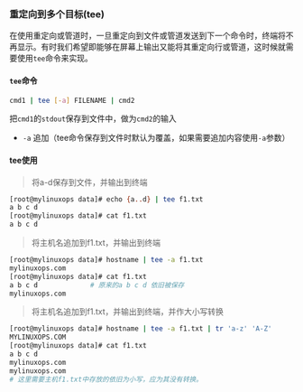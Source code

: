 ### 重定向到多个目标(tee)

在使用重定向或管道时，一旦重定向到文件或管道发送到下一个命令时，终端将不再显示。有时我们希望即能够在屏幕上输出又能将其重定向行或管道，这时候就需要使用`tee`命令来实现。

#### `tee`命令

```bash
cmd1 | tee [-a] FILENAME | cmd2
```

把`cmd1`的`stdout`保存到文件中，做为`cmd2`的输入

* `-a` 追加（tee命令保存到文件时默认为覆盖，如果需要追加内容使用`-a`参数）



#### tee使用

> 将a-d保存到文件，并输出到终端

```bash
[root@mylinuxops data]# echo {a..d} | tee f1.txt
a b c d
[root@mylinuxops data]# cat f1.txt 
a b c d
```

> 将主机名追加到f1.txt，并输出到终端

```bash
[root@mylinuxops data]# hostname | tee -a f1.txt 
mylinuxops.com
[root@mylinuxops data]# cat f1.txt 
a b c d				# 原来的a b c d 依旧被保存
mylinuxops.com
```

>将主机名追加到f1.txt，并输出到终端，并作大小写转换

```bash
[root@mylinuxops data]# hostname | tee -a f1.txt | tr 'a-z' 'A-Z'
MYLINUXOPS.COM
[root@mylinuxops data]# cat f1.txt 
a b c d
mylinuxops.com
mylinuxops.com
# 这里需要主机f1.txt中存放的依旧为小写，应为其没有转换。
```



